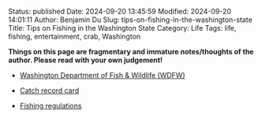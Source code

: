 Status: published
Date: 2024-09-20 13:45:59
Modified: 2024-09-20 14:01:11
Author: Benjamin Du
Slug: tips-on-fishing-in-the-washington-state
Title: Tips on Fishing in the Washington State
Category: Life
Tags: life, fishing, entertainment, crab, Washington

**Things on this page are fragmentary and immature notes/thoughts of the author. Please read with your own judgement!**

- [Washington Department of Fish & Wildlife (WDFW)](https://fishhunt.dfw.wa.gov/customer/home/)

- [Catch record card](https://wdfw.wa.gov/licenses/fishing/catch-record-card)

- [Fishing regulations](https://wdfw.wa.gov/fishing/regulations)
